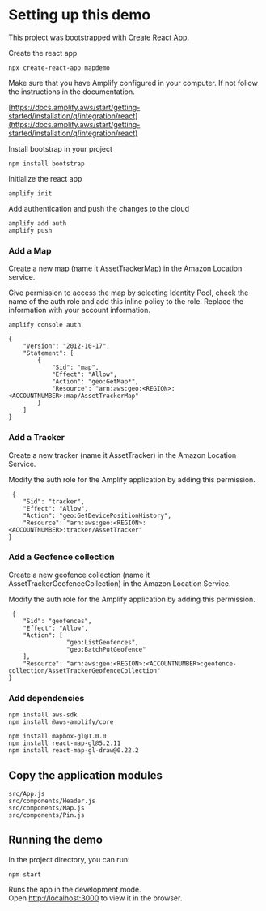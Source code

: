 # Setting up this demo

This project was bootstrapped with [Create React App](https://github.com/facebook/create-react-app).

Create the react app

`npx create-react-app mapdemo`

Make sure that you have Amplify configured in your computer. If not follow the instructions in the documentation.

[https://docs.amplify.aws/start/getting-started/installation/q/integration/react](https://docs.amplify.aws/start/getting-started/installation/q/integration/react)

Install bootstrap in your project

`npm install bootstrap`

Initialize the react app

`amplify init`

Add authentication and push the changes to the cloud

```
amplify add auth
amplify push
```

### Add a Map

Create a new map (name it AssetTrackerMap) in the Amazon Location service.

Give permission to access the map by selecting Identity Pool, check the name of the auth role and add this inline policy to the role. Replace the information with your account information.

`amplify console auth`

```
{
    "Version": "2012-10-17",
    "Statement": [
        {
            "Sid": "map",
            "Effect": "Allow",
            "Action": "geo:GetMap*",
            "Resource": "arn:aws:geo:<REGION>:<ACCOUNTNUMBER>:map/AssetTrackerMap"
        }
    ]
}
```

### Add a Tracker

Create a new tracker (name it AssetTracker) in the Amazon Location Service.

Modify the auth role for the Amplify application by adding this permission.

```
 {
    "Sid": "tracker",
    "Effect": "Allow",
    "Action": "geo:GetDevicePositionHistory",
    "Resource": "arn:aws:geo:<REGION>:<ACCOUNTNUMBER>:tracker/AssetTracker"
}
```

### Add a Geofence collection

Create a new geofence collection (name it AssetTrackerGeofenceCollection) in the Amazon Location Service.

Modify the auth role for the Amplify application by adding this permission.

```
 {
    "Sid": "geofences",
    "Effect": "Allow",
    "Action": [
                "geo:ListGeofences",
                "geo:BatchPutGeofence"
    ],
    "Resource": "arn:aws:geo:<REGION>:<ACCOUNTNUMBER>:geofence-collection/AssetTrackerGeofenceCollection"
}
```

### Add dependencies

```
npm install aws-sdk
npm install @aws-amplify/core

npm install mapbox-gl@1.0.0
npm install react-map-gl@5.2.11
npm install react-map-gl-draw@0.22.2
```

## Copy the application modules

```
src/App.js
src/components/Header.js
src/components/Map.js
src/components/Pin.js
```

## Running the demo

In the project directory, you can run:

`npm start`

Runs the app in the development mode.\
Open [http://localhost:3000](http://localhost:3000) to view it in the browser.
